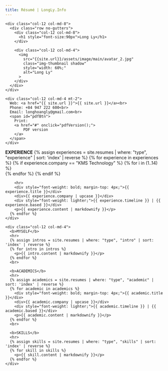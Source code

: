 ```yaml
---
title: Résumé | LongLy.Info
---
```


<div class="container resume">
  <div class="row no-gutters">

    <div class="col-12 col-md-8">
      <div class="row no-gutters">
        <div class="col-12 col-md-8">
          <h1 style="font-size:90px">Long Ly</h1>
        </div>

        <div class="col-12 col-md-4">
          <img
            src="{{site.url}}/assets/image/main/avatar_2.jpg"
            class="img-thumbnail shadow"
            style="width: 60%;"
            alt="Long Ly"
          >
        </div>
      </div>
    </div>

    <div class="col-12 col-md-4 mt-2">
      Web: <a href="{{ site.url }}">{{ site.url }}</a><br>
      Phone: +84 947 222 600<br>
      Email: longhoangly@gmail.com<br>
      <span id="pdfBtn">
        Print:
        <a href="#" onclick="pdfVersion();">
            PDF version
        </a>
      </span>
    </div>

  </div>

  <div class="row no-gutters mt-4">
    <div class="col-12 col-md-8 pe-5">
      <b>EXPERIENCE</b>
      {% assign experiences = site.resumes | where: "type", "experience" | sort: 'index' | reverse %}
      {% for experience in experiences %}
        {% if experience.company == "KMS Technology" %}
          {% for i in (1..14) %}
            <br>
          {% endfor %}
        {% endif %}

        <hr>
        <div style="font-weight: bold; margin-top: 4px;">{{ experience.title }}</div>
        <div>{{ experience.company | upcase }}</div>
        <div style="font-weight: lighter;">{{ experience.timeline }} | {{ experience.based }}</div>
        <p>{{ experience.content | markdownify }}</p>
      {% endfor %}
    </div>

    <div class="col-12 col-md-4">
      <b>MYSELF</b>
      <hr>
      {% assign intros = site.resumes | where: "type", "intro" | sort: 'index' | reverse %}
      {% for intro in intros %}
        <p>{{ intro.content | markdownify }}</p>
      {% endfor %}
      <br>

      <b>ACADEMICS</b>
      <hr>
      {% assign academics = site.resumes | where: "type", "academic" | sort: 'index' | reverse %}
      {% for academic in academics %}
        <div style="font-weight: bold; margin-top: 4px;">{{ academic.title }}</div>
        <div>{{ academic.company | upcase }}</div>
        <div style="font-weight: lighter;">{{ academic.timeline }} | {{ academic.based }}</div>
        <p>{{ academic.content | markdownify }}</p>
      {% endfor %}
      <br>

      <b>SKILLS</b>
      <hr>
      {% assign skills = site.resumes | where: "type", "skills" | sort: 'index' | reverse %}
      {% for skill in skills %}
        <p>{{ skill.content | markdownify }}</p>
      {% endfor %}
    </div>

  </div>
</div>
<br>
